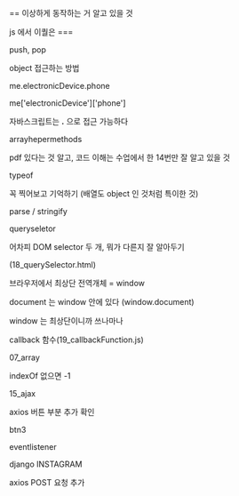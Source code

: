 == 이상하게 동작하는 거 알고 있을 것

js 에서 이퀄은 ===



push, pop



object 접근하는 방법

me.electronicDevice.phone

me\['electronicDevice']['phone']

자바스크립트는      **\.**     으로 접근 가능하다



arrayhepermethods

pdf 있다는 것 알고, 코드 이해는 수업에서 한 14번만 잘 알고 있을 것



typeof

꼭 찍어보고 기억하기 (배열도 object 인 것처럼 특이한 것)



parse / stringify



queryseletor

어차피 DOM selector 두 개, 뭐가 다른지 잘 알아두기

(18_querySelector.html)



브라우저에서 최상단 전역개체 = window

document 는 window 안에 있다 (window.document)

window 는 최상단이니까 쓰나마나



callback 함수(19_callbackFunction.js)



07_array

indexOf 없으면 -1



15_ajax

axios 버튼 부분 추가 확인

btn3



eventlistener



django INSTAGRAM

axios POST 요청 추가





